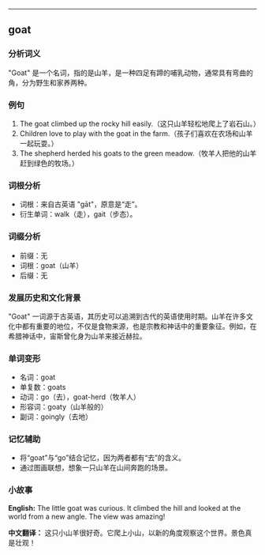 
---------------
## goat
### 分析词义
"Goat" 是一个名词，指的是山羊，是一种四足有蹄的哺乳动物，通常具有弯曲的角，分为野生和家养两种。

### 例句
1. The goat climbed up the rocky hill easily.（这只山羊轻松地爬上了岩石山。）
2. Children love to play with the goat in the farm.（孩子们喜欢在农场和山羊一起玩耍。）
3. The shepherd herded his goats to the green meadow.（牧羊人把他的山羊赶到绿色的牧场。）

### 词根分析
- 词根：来自古英语 "gāt"，原意是“走”。
- 衍生单词：walk（走），gait（步态）。

### 词缀分析
- 前缀：无
- 词根：goat（山羊）
- 后缀：无

### 发展历史和文化背景
"Goat" 一词源于古英语，其历史可以追溯到古代的英语使用时期。山羊在许多文化中都有重要的地位，不仅是食物来源，也是宗教和神话中的重要象征。例如，在希腊神话中，宙斯曾化身为山羊来接近赫拉。

### 单词变形
- 名词：goat
- 单复数：goats
- 动词：go（去），goat-herd（牧羊人）
- 形容词：goaty（山羊般的）
- 副词：goingly（去地）

### 记忆辅助
- 将“goat”与“go”结合记忆，因为两者都有“去”的含义。
- 通过图画联想，想象一只山羊在山间奔跑的场景。

### 小故事
**English:**
The little goat was curious. It climbed the hill and looked at the world from a new angle. The view was amazing!

**中文翻译：**
这只小山羊很好奇。它爬上小山，以新的角度观察这个世界。景色真是壮观！

